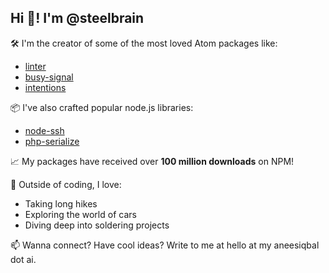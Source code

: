 ## Hi 👋! I'm @steelbrain

🛠 I'm the creator of some of the most loved Atom packages like:
- [linter](https://github.com/steelbrain/linter)
- [busy-signal](https://github.com/steelbrain/busy-signal)
- [intentions](https://github.com/steelbrain/intentions)

📦 I've also crafted popular node.js libraries:
- [node-ssh](https://npmjs.com/package/node-ssh)
- [php-serialize](https://npmjs.com/package/php-serialize)

📈 My packages have received over **100 million downloads** on NPM!

🌲 Outside of coding, I love:

- Taking long hikes
- Exploring the world of cars
- Diving deep into soldering projects

📫 Wanna connect? Have cool ideas? Write to me at hello at my aneesiqbal dot ai.
